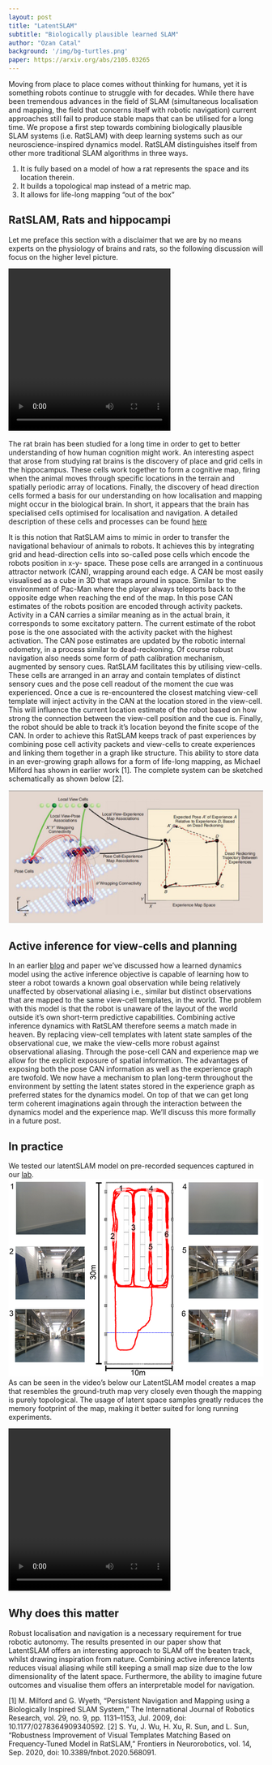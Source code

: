 ```yaml
---
layout: post
title: "LatentSLAM"
subtitle: "Biologically plausible learned SLAM"
author: "Ozan Catal"
background: '/img/bg-turtles.png'
paper: https://arxiv.org/abs/2105.03265
---
```

Moving from place to place comes without thinking for humans, yet it is something robots continue to struggle with for decades. While there have been tremendous advances in the field of SLAM (simultaneous localisation and mapping, the field that concerns itself with robotic navigation) current approaches still fail to produce stable maps that can be utilised for a long time. We propose a first step towards combining biologically plausible SLAM systems (i.e. RatSLAM) with deep learning systems such as our neuroscience-inspired dynamics model. RatSLAM distinguishes itself from other more traditional SLAM algorithms in three ways. 
1. It is fully based on a model of how a rat represents the space and its location therein. 
2. It builds a topological map instead of a metric map.
3. It allows for life-long mapping “out of the box”


## RatSLAM, Rats and hippocampi

Let me preface this section with a disclaimer that we are by no means experts on the physiology of brains and rats, so the following discussion will focus on the higher level picture.

<video width="320" height="320" controls>
  <source src="/video/05_animation.mp4" type="video/mp4">
  Your browser does not support the video tag.
</video>

The rat brain has been studied for a long time in order to get to better understanding of how human cognition might work. An interesting aspect that arose from studying rat brains is the discovery of place and grid cells in the hippocampus. These cells work together to form a cognitive map, firing when the animal moves through specific locations in the terrain and spatially periodic array of locations. Finally, the discovery of head direction cells formed a basis for our understanding on how localisation and mapping might occur in the biological brain. In short, it appears that the brain has specialised cells optimised for localisation and navigation. A detailed description of these cells and processes can be found [here](https://www.bioradiations.com/the-brains-gps-unraveling-the-functioning-of-our-navigation-system/)

It is this notion that RatSLAM aims to mimic in order to transfer the navigational behaviour of animals to robots. It achieves this by integrating grid and head-direction cells into so-called pose cells which encode the robots position in x-y- space. These pose cells are arranged in a continuous attractor network (CAN), wrapping around each edge. A CAN be most easily visualised as a cube in 3D that wraps around in space. Similar to the environment of Pac-Man where the player always teleports back to the opposite edge when reaching the end of the map. 
In this pose CAN estimates of the robots position are encoded through activity packets. Activity in a CAN carries a similar meaning as in the actual brain, it corresponds to some excitatory pattern. The current estimate of the robot pose is the one associated with the activity packet with the highest activation. The CAN pose estimates are updated by the robotic internal odometry, in a process similar to dead-reckoning. Of course robust navigation also needs some form of path calibration mechanism, augmented by sensory cues. RatSLAM facilitates this by utilising view-cells. These cells are arranged in an array and contain templates of distinct sensory cues and the pose cell readout of the moment the cue was experienced. Once a cue is re-encountered the closest matching view-cell template will inject activity in the CAN at the location stored in the view-cell. This will influence the current location estimate of the robot based on how strong the connection between the view-cell position and the cue is.  Finally, the robot should be able to track it’s location beyond the finite scope of the CAN. In order to achieve this RatSLAM keeps track of past experiences by combining pose cell activity packets and view-cells to create experiences and linking them together in a graph like structure. This ability to store data in an ever-growing graph allows for a form of life-long mapping, as Michael Milford has shown in earlier work [1]. The complete system can be sketched schematically as shown below [2].

![ratslam-model](/img/05_ratslam-model.png)

## Active inference for view-cells and planning
In an earlier [blog](https://thesmartrobot.github.io/2020/08/13/robot-navigation.html) and paper we’ve discussed how a learned dynamics model using the active inference objective is capable of learning how to steer a robot towards a known goal observation while being relatively unaffected by observational aliasing i.e., similar but distinct observations that are mapped to the same view-cell templates, in the world. 
The problem with this model is that the robot is unaware of the layout of the world outside it’s own short-term predictive capabilities. Combining active inference dynamics with RatSLAM therefore seems a match made in heaven. By replacing view-cell templates with latent state samples of the observational cue, we make the view-cells more robust against observational aliasing. Through the pose-cell CAN and experience map we allow for the explicit exposure of spatial information. The advantages of exposing both the pose CAN information as well as the experience graph are twofold. We now have a mechanism to plan long-term throughout the environment by setting the latent states stored in the experience graph as preferred states for the dynamics model. On top of that we can get long term coherent imaginations again through the interaction between the dynamics model and the experience map. We’ll discuss this more formally in a future post.

## In practice
We tested our latentSLAM model on pre-recorded sequences captured in our [lab](https://thesmartrobot.github.io/datasets).
![Our lab](/img/05_iiot_tracks.png)
 As can be seen in the video’s below our LatentSLAM model creates a map that resembles the ground-truth map very closely even though the mapping is purely topological. The usage of latent space samples greatly reduces the memory footprint of the map, making it better suited for long running experiments.


<video width="320" height="320" controls>
  <source src="/video/05_ICRA.mp4" type="video/mp4">
Your browser does not support the video tag.
</video>

## Why does this matter
Robust localisation and navigation is a necessary requirement for true robotic autonomy. The results presented in our paper show that LatentSLAM offers an interesting approach to SLAM off the beaten track, whilst drawing inspiration from nature. Combining active inference latents reduces visual aliasing while still keeping a small map size due to the low dimensionality of the latent space. Furthermore, the ability to imagine future outcomes and visualise them offers an interpretable model for navigation. 

[1] M. Milford and G. Wyeth, “Persistent Navigation and Mapping using a Biologically Inspired SLAM System,” The International Journal of Robotics Research, vol. 29, no. 9, pp. 1131–1153, Jul. 2009, doi: 10.1177/0278364909340592.
[2] S. Yu, J. Wu, H. Xu, R. Sun, and L. Sun, “Robustness Improvement of Visual Templates Matching Based on Frequency-Tuned Model in RatSLAM,” Frontiers in Neurorobotics, vol. 14, Sep. 2020, doi: 10.3389/fnbot.2020.568091.